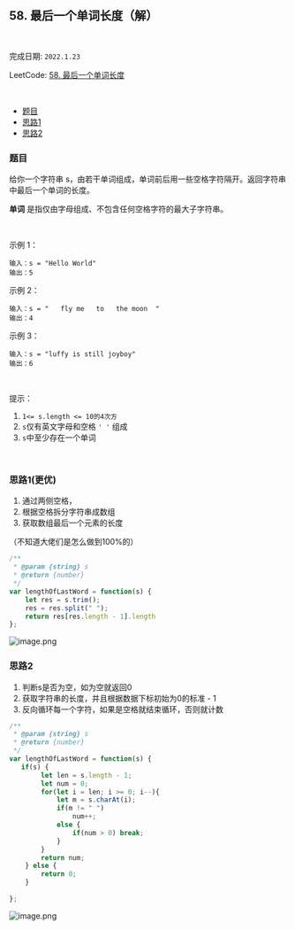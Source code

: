 ## 58. 最后一个单词长度（解）

<br/>

完成日期: `2022.1.23` 

LeetCode: [ 58. 最后一个单词长度](https://leetcode-cn.com/problems/length-of-last-word/)

<br/>


* [题目](#题目)
* [思路1](#思路1)
* [思路2](#思路2)


### 题目

给你一个字符串 s，由若干单词组成，单词前后用一些空格字符隔开。返回字符串中最后一个单词的长度。

**单词** 是指仅由字母组成、不包含任何空格字符的最大子字符串。

<br/>

示例 1：
```
输入：s = "Hello World"
输出：5
```

示例 2：
```
输入：s = "   fly me   to   the moon  "
输出：4
```

示例 3：
```
输入：s = "luffy is still joyboy"
输出：6
```

<br/>

提示：

1. `1<= s.length <= 10的4次方`
2. `s`仅有英文字母和空格 `' '` 组成
3. `s`中至少存在一个单词

<br/>

### 思路1(更优)
1. 通过两侧空格，
2. 根据空格拆分字符串成数组
3. 获取数组最后一个元素的长度

（不知道大佬们是怎么做到100%的）

```js
/**
 * @param {string} s
 * @return {number}
 */
var lengthOfLastWord = function(s) {
    let res = s.trim();
    res = res.split(" ");
    return res[res.length - 1].length
};
```
![image.png](https://pic.leetcode-cn.com/1642993536-HWZSKi-image.png)

### 思路2
1. 判断s是否为空，如为空就返回0
2. 获取字符串的长度，并且根据数据下标初始为0的标准 - 1
3. 反向循环每一个字符，如果是空格就结束循环，否则就计数

```js
/**
 * @param {string} s
 * @return {number}
 */
var lengthOfLastWord = function(s) {
   if(s) {
        let len = s.length - 1;
        let num = 0;
        for(let i = len; i >= 0; i--){
            let m = s.charAt(i);
            if(m != " ")
                num++;
            else {
                if(num > 0) break;
            }
        }
        return num;
    } else {
        return 0;
    }
    
};
```
![image.png](https://pic.leetcode-cn.com/1642994730-UMSCRQ-image.png)

<br/>

